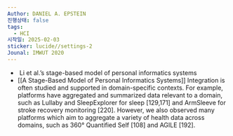 ```yaml
---
Author: DANIEL A. EPSTEIN
진행상태: false
tags:
  - HCI
시작일: 2025-02-03
sticker: lucide//settings-2
Jounal: IMWUT 2020
---
```

-  Li et al.’s stage-based model of personal informatics systems
- [[A Stage-Based Model of Personal Informatics Systems]]
Integration is often studied and supported in domain-specific contexts. For example, platforms have aggregated and summarized data relevant to a domain, such as Lullaby and SleepExplorer for sleep [129,171] and ArmSleeve for stroke recovery monitoring [220]. However, we also observed many platforms which aim to aggregate a variety of health data across domains, such as 360° Quantified Self [108] and AGILE [192].